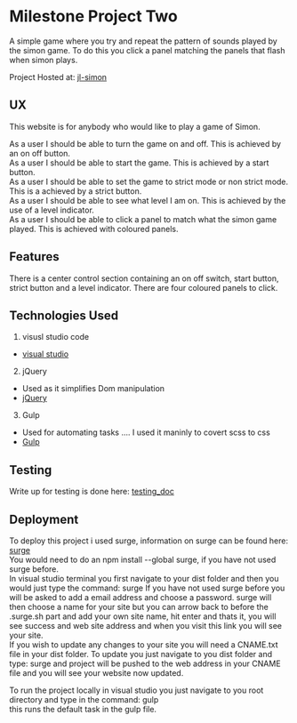 # Milestone Project Two


A simple game where you try and repeat the pattern of sounds played by the simon game. To do this you click a panel matching the panels that flash when simon plays.  

 Project Hosted at: [jl-simon](http://jl-simon.surge.sh)

## UX

This website is for anybody who would like to play a game of Simon.

As a user I should be able to turn the game on and off. This is achieved by an on off button.  
As a user I should be able to start the game. This is achieved by a start button.  
As a user I should be able to set the game to strict mode or non strict mode. This is a achieved by a strict button.  
As a user I should be able to see what level I am on. This is achieved by the use of a level indicator.  
As a user I should be able to click a panel to match what the simon game played. This is achieved with coloured panels.  

## Features

There is a center control section containing an on off switch, start button, strict button and a level indicator.
There are four coloured panels to click.

## Technologies Used

1. visusl studio code 
 - [visual studio]('https://visualstudio.microsoft.com/free-developer-offers/')
2. jQuery
 - Used as it simplifies Dom manipulation
 - [jQuery](https://api.jquery.com/)
3. Gulp
 - Used for automating tasks .... I used it maninly to covert scss to css
 - [Gulp](https://gulpjs.com/)

## Testing

Write up for testing is done here: [testing_doc](./testing_doc.md)

## Deployment

To deploy this project i used surge, information on surge can be found here: [surge](https://surge.sh/)  
You would need to do an npm install --global surge, if you have not used surge before.  
In visual studio terminal you first navigate to your dist folder and then you would just type the command: surge
If you have not used surge before you will be asked to add a email address and choose a password. surge will then 
choose a name for your site but you can arrow back to before the .surge.sh part and add your own site name, hit enter
and thats it, you will see success and web site address and when you visit this link you will see your site.  
If you wish to update any changes to your site you will need a CNAME.txt file in your dist folder. To update you just
navigate to you dist folder and type: surge and project will be pushed to the web address in your CNAME file and you 
will see your website now updated.  

To run the project locally in visual studio you just navigate to you root directory and type in the command: gulp  
this runs the default task in the gulp file.

